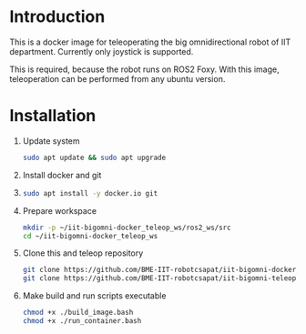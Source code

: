 # Introduction

This is a docker image for teleoperating the big omnidirectional robot of IIT department. Currently only joystick is supported.

This is required, because the robot runs on ROS2 Foxy. With this image, teleoperation can be performed from any ubuntu version.

# Installation

1. Update system
   ```bash
   sudo apt update && sudo apt upgrade
   ```
3. Install docker and git
4. ```bash
   sudo apt install -y docker.io git
   ```
5. Prepare workspace
   ```bash
   mkdir -p ~/iit-bigomni-docker_teleop_ws/ros2_ws/src
   cd ~/iit-bigomni-docker_teleop_ws
   ```
6. Clone this and teleop repository
   ```bash
   git clone https://github.com/BME-IIT-robotcsapat/iit-bigomni-docker_teleop
   git clone https://github.com/BME-IIT-robotcsapat/iit-bigomni-teleop ./ros2_ws/src
   ```
7. Make build and run scripts executable
   ```bash
   chmod +x ./build_image.bash
   chmod +x ./run_container.bash
   ```
